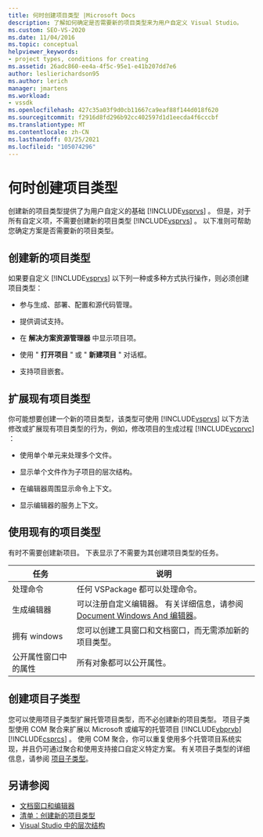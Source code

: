 ```yaml
---
title: 何时创建项目类型 |Microsoft Docs
description: 了解如何确定是否需要新的项目类型来为用户自定义 Visual Studio。
ms.custom: SEO-VS-2020
ms.date: 11/04/2016
ms.topic: conceptual
helpviewer_keywords:
- project types, conditions for creating
ms.assetid: 26adc860-ee4a-4f5c-95e1-e41b207dd7e6
author: leslierichardson95
ms.author: lerich
manager: jmartens
ms.workload:
- vssdk
ms.openlocfilehash: 427c35a03f9d0cb11667ca9eaf88f144d018f620
ms.sourcegitcommit: f2916d8fd296b92cc402597d1d1eecda4f6cccbf
ms.translationtype: MT
ms.contentlocale: zh-CN
ms.lasthandoff: 03/25/2021
ms.locfileid: "105074296"
---
```

# <a name="when-to-create-project-types"></a>何时创建项目类型
创建新的项目类型提供了为用户自定义的基础 [!INCLUDE[vsprvs](../../code-quality/includes/vsprvs_md.md)] 。 但是，对于所有自定义项，不需要创建新的项目类型 [!INCLUDE[vsprvs](../../code-quality/includes/vsprvs_md.md)] 。 以下准则可帮助您确定方案是否需要新的项目类型。

## <a name="create-a-new-project-type"></a>创建新的项目类型
 如果要自定义 [!INCLUDE[vsprvs](../../code-quality/includes/vsprvs_md.md)] 以下列一种或多种方式执行操作，则必须创建项目类型：

- 参与生成、部署、配置和源代码管理。

- 提供调试支持。

- 在 **解决方案资源管理器** 中显示项目项。

- 使用 " **打开项目** " 或 " **新建项目** " 对话框。

- 支持项目嵌套。

## <a name="extend-an-existing-project-type"></a>扩展现有项目类型
 你可能想要创建一个新的项目类型，该类型可使用 [!INCLUDE[vsprvs](../../code-quality/includes/vsprvs_md.md)] 以下方法修改或扩展现有项目类型的行为，例如，修改项目的生成过程 [!INCLUDE[vcprvc](../../code-quality/includes/vcprvc_md.md)] ：

- 使用单个单元来处理多个文件。

- 显示单个文件作为子项目的层次结构。

- 在编辑器周围显示命令上下文。

- 显示编辑器的服务上下文。

## <a name="use-an-existing-project-type"></a>使用现有的项目类型
 有时不需要创建新项目。 下表显示了不需要为其创建项目类型的任务。

|任务|说明|
|----------|-----------------|
|处理命令|任何 VSPackage 都可以处理命令。|
|生成编辑器|可以注册自定义编辑器。 有关详细信息，请参阅 [Document Windows And 编辑器](/previous-versions/bb165691(v=vs.100))。|
|拥有 windows|您可以创建工具窗口和文档窗口，而无需添加新的项目类型。|
|公开属性窗口中的属性|所有对象都可以公开属性。|

## <a name="create-a-project-subtype"></a>创建项目子类型
 您可以使用项目子类型扩展托管项目类型，而不必创建新的项目类型。 项目子类型使用 COM 聚合来扩展以 Microsoft 或编写的托管项目 [!INCLUDE[vbprvb](../../code-quality/includes/vbprvb_md.md)] [!INCLUDE[csprcs](../../data-tools/includes/csprcs_md.md)] 。 使用 COM 聚合，你可以重复使用多个托管项目系统实现，并且仍可通过聚合和使用支持接口自定义特定方案。 有关项目子类型的详细信息，请参阅 [项目子类型](../../extensibility/internals/project-subtypes.md)。

## <a name="see-also"></a>另请参阅
- [文档窗口和编辑器](/previous-versions/bb165691(v=vs.100))
- [清单：创建新的项目类型](../../extensibility/internals/checklist-creating-new-project-types.md)
- [Visual Studio 中的层次结构](../../extensibility/internals/hierarchies-in-visual-studio.md)